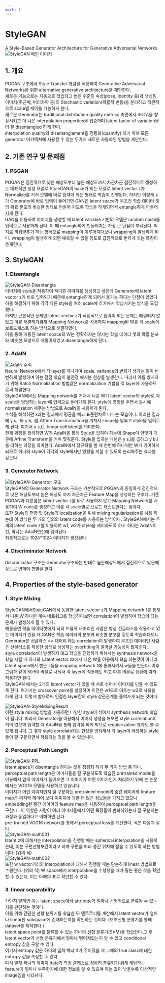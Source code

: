 ```yaml
---
sort: 1
---
```


# StyleGAN  
A Style-Based Generator Architecture for Generative Adversarial Networks  
![StyleGAN 메인 이미지](../../static/StyleGAN-main.png)
## 1. 개요
PGGAN 구조에서 Style Transfer 개념을 적용하여 Generative Adversarial Networks을 위한 alternative generative architecture을 제안한다.  
새로운 기능으로는 자동으로 학습되고 높은 수준의 속성(pose, identity 등)과 생성된 이미지(주근깨, 머리카락 등)의 Stochastic variation(확률적 변동)을 분리하고 직관적으로 scale별 제어를 가능하게 한다.  
새로운 Generator는 traditional distribution quality metrics 측면에서 SOTA을 향상시키고 더 나은 interpolation properties을 입증하며 latent factor of variation을 더 잘 disentangled 하게 한다.  
interpolation quality와 disentanglement을 정량화(quantify) 하기 위해 모든 generator 아키텍처에 사용할 수 있는 두가지 새로운 자동화된 방법을 제안한다.

## 2. 기존 연구 및 문제점
### 1. PGGAN  
PGGAN은 점진적으로 낮은 해상도부터 높은 해상도까지 차근차근 점진적으로 생성하는 대표적인 생성 모델로 StyleGAN의 base가 되는 모델로 latent vector z가 Normalize를 거쳐 모델에 바로 입력이 되는 형태로 학습이 진행된다. 하지만 이렇게 z가 Generator에 바로 입력이 들어가면 GAN은 latent space가 무조건 학습 데이터 셋의 확률 분포와 비슷한 형태로 만들어 지도록 학습을 하게되면서 entangle하게 만들어 지게 된다.  
GAN을 이용하여 이미지를 생성할 때 latent variable 기반의 모델은 random noise를 입력으로 사용하게 된다. 이 때 entangle하게 만들어지는 가장 큰 단점이 부각된다. 억지로 끼워맞추기 하는 형식으로 mapping이 이루어지다보니 wrapping이 발생하게 된다. wrapping이 발생하게 되면 예측할 수 없을 정도로 급진적으로 변하게 되는 특징이 존재한다.  

## 3. StyleGAN
### 1. Disentangle
![StyleGAN-Disentangle](../../static/StyleGAN-entangle.png)  
이미지에 style을 적용하여 색다른 이미지를 생성하고 싶은데 Generator에 latent vector z가 바로 입력되기 때문에 entangle하게 되어서 불가능 하다는 단점이 있었다.  
이를 해결하기 위해 각각 다른 style을 여러 scale에 추가해서 학습시키는 방식을 도입했다.  
하지만 근본적인 문제인 latent vector z가 직접적으로 입력이 되는 문제는 해결되지 않았고 이를 해결하기위해 Mapping Network를 사용하여 mapping된 W를 각 scale에 브로드캐스트 하는 방식으로 해결하였다.  
이를 통해 매핑된 latent space의 W는 정확하지는 않지만 학습 데이터 셋의 확률 분포와 비슷한 모양으로 매핑이되었고 disentangle하게 된다.

### 2. AdaIN  
![AdaIN 수식](../../static/StyleGAN-AdaIN.png)  
Neural Network에서 각 layer를 지나가며 scale, variance의 변화가 생기는 일이 빈번하게 발생하며 이는 점점 학습이 불안정 해지는 현상을 발생한다. 따라서 이를 방지하기 위해 Batch Normalization 방법같은 normalization 기법을 각 layer에 사용하므로써 해결한다.  
StyleGAN에서는 Mapping network를 거쳐서 나온 W가 latent vector의 style로 각 scale을 담당하는 layer에 입력으로 들어가게 된다. style에 영향을 주면서 동시에 normalization 해주는 방법으로 AdaIN을 사용하게 된다.  
수식을 해석하면 x라는 결과에서 평균을 빼고 표준편차로 나누는 모습이다. 이러한 결과에 y 
s,i 와 y b, i를 Affine Transformation을 거쳐서 shape을 맞추고 style을 입혀주게 된다. 여기서 y s,i는 linear cofficient를 의미한다.  
전체 과정을 정리하면 W가 AdaIN을 통해 Style을 입혀야 하는데 Shape이 안맞기 때문에 Affine Transform을 거쳐 맞춰준다. Style을 입히는 개념은 y s,i를 곱하고 y b,i를 더하는 과정을 의미한다. AdaIN에서 정규화를 할 때 한번에 하나씩만 W가 기여하게 되므로 하나의 style이 각각의 style에서만 영향을 끼칠 수 있도록 분리해주는 효과를 갖는다.

### 3. Generator Network  
![StyleGAN-Generator 구조](../../static/StyleGAN-Generator.png)  
StyleGAN의 Generator Network 구조는 기본적으로 PGGAN과 동일하게 점진적으로 낮은 해상도부터 높은 해상도 까지 차근차근 Feature Map을 생성하는 구조다.  기존 PGGAN과 다른점은 latent vector z를 바로 사용하지 않고 Mapping Network를 사용하여 W code를 생성하고 이를 각 scale별로 브로드 캐스트한다는 점이다.  
또한 Style의 편향 및 Style의 localization을 위해 mixing regularization를 사용 하는데 이 방식은 두 개의 임의의 latent code를 사용하는 방식이다. StyleGAN에서는 두 개의 latent code z를 이용하여 w1, w2가 style을 제어하도록 하고 하나는 AdaIN이전, 하나는 AdaIN연산에 입력된다.  
최종적으로는 1024*1024 이미지가 생성된다.

### 4. Discriminator Network  
Discriminator 구조는 Generator구조와는 반대로 높은해상도에서 점진적으로 낮은해상도로 변하며 판별을 한다.

## 4. Properties of the style-based generator  
### 1. Style Mixing  
StyleGAN에서StyleGAN에서 동일한 latent vector z가 Mapping network f를 통해서 나온 W 하나만 계속 네트워크를 학습하다보면 correlation이 발생하며 학습이 되는 문제가 발생하게 될 수 있다.  
예를들면 학습 데이터셋에서 극히 드물게 대머리인 사람은 항상 선글라스를 착용하고 있는 데이터가 있을 때 GAN은 학습 데이터의 분포와 비슷한 분포를 갖도록 학습하다보니 Generator은 선글라스 == 대머리 라는 correlation이 발생하여 무조건 대머리인 사람은 선글라스를 착용한 상태로 생성하는 overfitting이 일어날 가능성이 많아진다.  
style correlation이 발생하지 않고 학습을 진행하기 위해서는 synthesis network을 학습 시킬 때 하나의 Latent vector zz에서 나온 W을 이용해서 학습 하는것이 아니라 latent space에서 뽑은 z들을 mapping network f에 통과시켜서 w들을 만든다. 이후 그림과 같이 50:50 비율로 나눠서 각 layer에 적용해도 되고 다른 비율로 상황에 따라 적용하면 된다.  
StyleGAN 에서는 2개의 latent vector가 있을 때 서로 섞어서 이미지를 만들 수 있도록 한다. 여기서는 crossover point를 설정하여 이전은 w1으로 이후는 w2로 사용을 하게 된다. 이렇게 함으로써 인접한 layer간의 style 상관관계를 줄여가게 되는 것이다.

![StyleGAN-StyleMixingResult](../../static/StyleGAN-StyleMixing.png)  
이런 style mixing 방법을 사용하면 다양한 style이 섞여서 synthesis network 학습이 됩니다. 따라서 Generator을 이용해서 이미지 생성을 해보면 style correlation이 거의 없으며 입력할 때 AdaIN을 통해 입력을 하게 되므로 regularization 효과도 볼 수 있게 됩니다. 그 결과 style correlate되는 현상을 방지해서 각 layer에 해당하는 style들이 잘 구분되면서 적용되는 것을 볼 수 있습니다.  

### 2. Perceptual Path Length  
![StyleGAN-PPL](../../static/StyleGAN-PPL.png)  
latent space가 disentangle 하다는 것을 정량화 하기 두 가지 방법 중 하나.  
perceptual path length은 이미지들을 잘 구분하도록 학습된 pretrained model을 이용해서 입력 이미지가 들어오면 그 이미지가 어떤 이미지인지 처리하기 위해 본 논문에서는 VGG16 모델을 사용하고 있습니다.  
이미지가 어떤 이미지인지 잘 구분하는 pretrained model의 중간 레이어의 feature map은 마지막 레이어 보다 이미지에 대한 더 많은 정보들을 가지고 있으니 embedding된 중간 레이어의 feature map을 사용하여 perceptual path length을 구한다 . 이 역할은 사람이 여러 이미지들에서 어떤 특징들이 변화하였는지 잘 구분하는 과정과 동일하다고 이해하면 된다.  
pre-trained VGG16 network를 통해서 perceptual loss를 계산한다.
식은 다음과 같다.  
![StyleGAN-math001](../../static/StyleGAN-math001.png)  
latent z에 대해서는 interpolation을 진행할 때는 spherical interpolation을 사용하는데, 이는 구면선형보간이라고 하며 구면을 따라 중간 위치에 잡을 수 있도록 하는 방법이다. (위의 식)  
![StyleGAN-math002](../../static/StyleGAN-math002.png)  
또한 w vector끼리의 interpolation에 대해서 진행할 때는 단순하게 linear 방법으로 수행한다. (위의 식)
W space에서 interpolation을 수행했을 때가 훨씬 좋은 것을 확인할 수 있는데, 이는 아래의 표로 확인할 수 있다.  

### 3. linear separability  
간단히 말하면 이는 latent space에서 attribute가 얼마나 선형적으로 분류될 수 있는지를 판단하는 것이다.  
이를 위해 간단한 선형 분류기를 학습한 뒤 엔트로피를 계산해서 latent vector가 얼마나 linear한 subspace에 존재하는지를 확인하는 것이다. (보조선형 분류기를 통해 dataset을 제작한다.)  
latent space point를 분류할 수 있는 하나의 선형 분류기(SVM)을 학습한다.그 후 latent vector가 선형 분류기에서 얼마나 떨어져있는지 알 수 있고 conditional entropy 값을 구할 수 있다.  
여기서 entropy 값은 하나의 입력 벡터 X가 주어졌을 때 그때의 true class에 대한 entropy 값을 측정할 수 있다.  
다시 말해 하나의 이미지 data가 특정 클래스로 정확히 분류되기 위해 해당하는 feature가 얼마나 부족한지에 대한 정보를 알 수 있으며 이는 값이 낮을수록 이상적인 image임을 나타낸다.